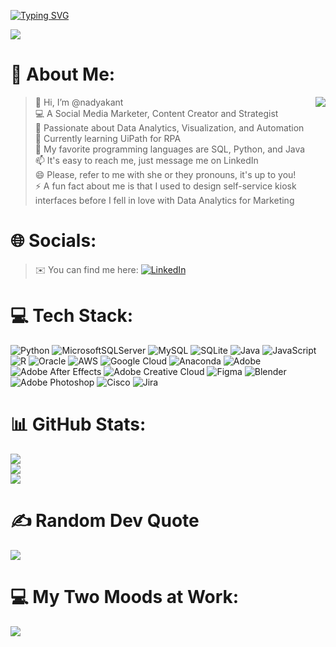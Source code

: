 [![Typing SVG](https://readme-typing-svg.demolab.com?font=Bebas+Neue&size=30&letterSpacing=%2B1&duration=4000&pause=1000&color=5EF7F5&random=false&width=435&lines=Hello%2C+World!+I+am+Will+Nadya+%3A])](https://git.io/typing-svg)

![](https://komarev.com/ghpvc/nadyakant&color=blue)

# 💫 About Me:
<img align="right" src="https://github.com/mirsazzathossain/mirsazzathossain/blob/master/gifs/octocat-anime.gif" />

> 👋 Hi, I’m @nadyakant \
> 💻 A Social Media Marketer, Content Creator and Strategist \
> 👀 Passionate about Data Analytics, Visualization, and Automation \
> 🌱 Currently learning UiPath for RPA \
> 💞️ My favorite programming languages are SQL, Python, and Java \
> 📫 It's easy to reach me, just message me on LinkedIn \
> 😄 Please, refer to me with she or they pronouns, it's up to you! \
> ⚡ A fun fact about me is that I used to design self-service kiosk interfaces before I fell in love with Data Analytics for Marketing

# 🌐 Socials:
> ✉️ You can find me here: [![LinkedIn](https://img.shields.io/badge/LinkedIn-%230077B5.svg?logo=linkedin&logoColor=white)](https://www.linkedin.com/in/will-kantardzhieva) 

# 💻 Tech Stack:
![Python](https://img.shields.io/badge/python-3670A0?style=for-the-badge&logo=python&logoColor=ffdd54) ![MicrosoftSQLServer](https://img.shields.io/badge/Microsoft%20SQL%20Server-CC2927?style=for-the-badge&logo=microsoft%20sql%20server&logoColor=white) ![MySQL](https://img.shields.io/badge/mysql-%2300000f.svg?style=for-the-badge&logo=mysql&logoColor=white) ![SQLite](https://img.shields.io/badge/sqlite-%2307405e.svg?style=for-the-badge&logo=sqlite&logoColor=white) ![Java](https://img.shields.io/badge/java-%23ED8B00.svg?style=for-the-badge&logo=openjdk&logoColor=white) ![JavaScript](https://img.shields.io/badge/javascript-%23323330.svg?style=for-the-badge&logo=javascript&logoColor=%23F7DF1E) ![R](https://img.shields.io/badge/r-%23276DC3.svg?style=for-the-badge&logo=r&logoColor=white) ![Oracle](https://img.shields.io/badge/Oracle-F80000?style=for-the-badge&logo=oracle&logoColor=white) ![AWS](https://img.shields.io/badge/AWS-%23FF9900.svg?style=for-the-badge&logo=amazon-aws&logoColor=white) ![Google Cloud](https://img.shields.io/badge/GoogleCloud-%234285F4.svg?style=for-the-badge&logo=google-cloud&logoColor=white) ![Anaconda](https://img.shields.io/badge/Anaconda-%2344A833.svg?style=for-the-badge&logo=anaconda&logoColor=white) ![Adobe](https://img.shields.io/badge/adobe-%23FF0000.svg?style=for-the-badge&logo=adobe&logoColor=white) ![Adobe After Effects](https://img.shields.io/badge/Adobe%20After%20Effects-9999FF.svg?style=for-the-badge&logo=Adobe%20After%20Effects&logoColor=white) ![Adobe Creative Cloud](https://img.shields.io/badge/Adobe%20Creative%20Cloud-DA1F26.svg?style=for-the-badge&logo=Adobe%20Creative%20Cloud&logoColor=white) ![Figma](https://img.shields.io/badge/figma-%23F24E1E.svg?style=for-the-badge&logo=figma&logoColor=white) ![Blender](https://img.shields.io/badge/blender-%23F5792A.svg?style=for-the-badge&logo=blender&logoColor=white) ![Adobe Photoshop](https://img.shields.io/badge/adobe%20photoshop-%2331A8FF.svg?style=for-the-badge&logo=adobe%20photoshop&logoColor=white) ![Cisco](https://img.shields.io/badge/cisco-%23049fd9.svg?style=for-the-badge&logo=cisco&logoColor=black) ![Jira](https://img.shields.io/badge/jira-%230A0FFF.svg?style=for-the-badge&logo=jira&logoColor=white)
# 📊 GitHub Stats:
![](https://github-readme-stats.vercel.app/api?username=nadyakant&theme=nightowl&hide_border=false&include_all_commits=true&count_private=false)<br/>
![](https://github-readme-streak-stats.herokuapp.com/?user=nadyakant&theme=nightowl&hide_border=false)<br/>
![](https://github-readme-stats.vercel.app/api/top-langs/?username=nadyakant&theme=nightowl&hide_border=false&include_all_commits=true&count_private=false&layout=compact)
<!-- 
## 🏆 GitHub Trophies
![](https://github-profile-trophy.vercel.app/?username=nadyakant&theme=radical&no-frame=false&no-bg=true&margin-w=4)
-->
# ✍️ Random Dev Quote
![](https://quotes-github-readme.vercel.app/api?type=horizontal&theme=radical)

# 💻 My Two Moods at Work:
<img align="center" src="https://user-images.githubusercontent.com/74038190/212749443-0810e511-4f46-4492-96aa-3c110d7bc41a.gif" />


<!-- 
### 😂 Random Dev Meme
<img src='https://randommeme-five.vercel.app/' style="height: 400px;"/>
-->

<!-- Proudly created with GPRM ( https://gprm.itsvg.in ) -->
